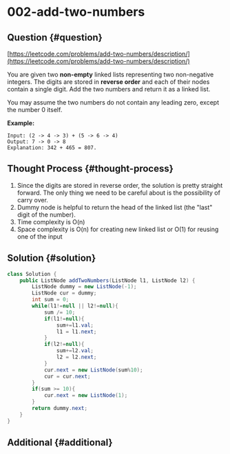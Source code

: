 # 002-add-two-numbers

## Question {#question}

[https://leetcode.com/problems/add-two-numbers/description/](https://leetcode.com/problems/add-two-numbers/description/)

You are given two **non-empty** linked lists representing two non-negative integers. The digits are stored in **reverse order** and each of their nodes contain a single digit. Add the two numbers and return it as a linked list.

You may assume the two numbers do not contain any leading zero, except the number 0 itself.

**Example:**

```text
Input: (2 -> 4 -> 3) + (5 -> 6 -> 4)
Output: 7 -> 0 -> 8
Explanation: 342 + 465 = 807.
```

## Thought Process {#thought-process}

1. Since the digits are stored in reverse order, the solution is pretty straight forward. The only thing we need to be careful about is the possibility of carry over.
2. Dummy node is helpful to return the head of the linked list \(the "last" digit of the number\).
3. Time complexity is O\(n\)
4. Space complexity is O\(n\) for creating new linked list or O\(1\) for reusing one of the input

## Solution {#solution}

```java
class Solution {
    public ListNode addTwoNumbers(ListNode l1, ListNode l2) {
        ListNode dummy = new ListNode(-1);
        ListNode cur = dummy;
        int sum = 0;
        while(l1!=null || l2!=null){
            sum /= 10;
            if(l1!=null){
                sum+=l1.val;
                l1 = l1.next;
            }
            if(l2!=null){
                sum+=l2.val;
                l2 = l2.next;
            }
            cur.next = new ListNode(sum%10);
            cur = cur.next;
        }
        if(sum >= 10){
            cur.next = new ListNode(1);
        }
        return dummy.next;
    }
}
```

## Additional {#additional}

